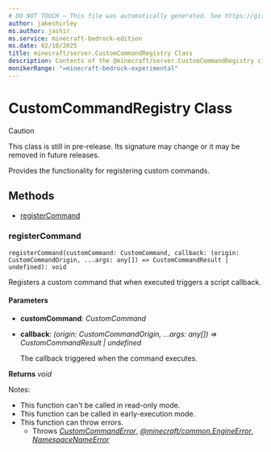 ```yaml
---
# DO NOT TOUCH — This file was automatically generated. See https://github.com/mojang/minecraftapidocsgenerator to modify descriptions, examples, etc.
author: jakeshirley
ms.author: jashir
ms.service: minecraft-bedrock-edition
ms.date: 02/10/2025
title: minecraft/server.CustomCommandRegistry Class
description: Contents of the @minecraft/server.CustomCommandRegistry class.
monikerRange: "=minecraft-bedrock-experimental"
---
```

# CustomCommandRegistry Class

> [!CAUTION]
> This class is still in pre-release.  Its signature may change or it may be removed in future releases.

Provides the functionality for registering custom commands.

## Methods
- [registerCommand](#registercommand)

### **registerCommand**
`
registerCommand(customCommand: CustomCommand, callback: (origin: CustomCommandOrigin, ...args: any[]) => CustomCommandResult | undefined): void
`

Registers a custom command that when executed triggers a script callback.

#### **Parameters**
- **customCommand**: *CustomCommand*
- **callback**: *(origin: CustomCommandOrigin, ...args: any[]) => CustomCommandResult | undefined*
  
  The callback triggered when the command executes.

**Returns** *void*
  
Notes:
- This function can't be called in read-only mode.
- This function can be called in early-execution mode.
- This function can throw errors.
  - Throws [*CustomCommandError*](CustomCommandError.md), [*@minecraft/common.EngineError*](../../../scriptapi/minecraft/common/EngineError.md), [*NamespaceNameError*](NamespaceNameError.md)
